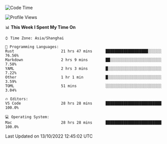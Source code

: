 <!--START_SECTION:waka-->
![Code Time](http://img.shields.io/badge/Code%20Time-1%2C738%20hrs%2010%20mins-blue)

![Profile Views](http://img.shields.io/badge/Profile%20Views-18-blue)

📊 **This Week I Spent My Time On** 

```text
⌚︎ Time Zone: Asia/Shanghai

💬 Programming Languages: 
Rust                     21 hrs 47 mins      ███████████████████░░░░░░   76.56% 
Markdown                 2 hrs 9 mins        ██░░░░░░░░░░░░░░░░░░░░░░░   7.58% 
YAML                     2 hrs 3 mins        █░░░░░░░░░░░░░░░░░░░░░░░░   7.22% 
Other                    1 hr 1 min          █░░░░░░░░░░░░░░░░░░░░░░░░   3.59% 
TOML                     51 mins             ░░░░░░░░░░░░░░░░░░░░░░░░░   3.04%

🔥 Editors: 
VS Code                  28 hrs 28 mins      █████████████████████████   100.0%

💻 Operating System: 
Mac                      28 hrs 28 mins      █████████████████████████   100.0%

```


 Last Updated on 13/10/2022 12:45:02 UTC
<!--END_SECTION:waka-->

<!--![CodersRank](https://cr-skills-chart-widget.azurewebsites.net/api/api?username=BugenZhao&padding=16&tooltip=true&branding=false&sort-by-score=true&skills=Rust%2C%20Swift%2C%20C%2C%20TypeScript%2C%20Java%2C%20Go%2C%20Dart%2C%20C%2B%2B%2C%20Python%2C%20Assembly%2C%20Shell%2C%20Kotlin)-->
